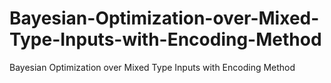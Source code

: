 # Bayesian-Optimization-over-Mixed-Type-Inputs-with-Encoding-Method
Bayesian Optimization over Mixed Type Inputs with Encoding Method
